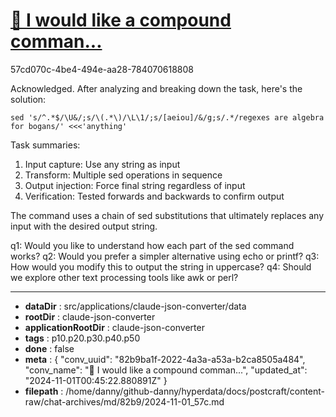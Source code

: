 # [💬 I would like a compound comman...](https://claude.ai/chat/82b9ba1f-2022-4a3a-a53a-b2ca8505a484)

57cd070c-4be4-494e-aa28-784070618808

 Acknowledged. After analyzing and breaking down the task, here's the solution:

`sed 's/^.*$/\U&/;s/\(.*\)/\L\1/;s/[aeiou]/&/g;s/.*/regexes are algebra for bogans/' <<<'anything'`

Task summaries:
1. Input capture: Use any string as input
2. Transform: Multiple sed operations in sequence
3. Output injection: Force final string regardless of input
4. Verification: Tested forwards and backwards to confirm output

The command uses a chain of sed substitutions that ultimately replaces any input with the desired output string.

q1: Would you like to understand how each part of the sed command works?
q2: Would you prefer a simpler alternative using echo or printf?
q3: How would you modify this to output the string in uppercase?
q4: Should we explore other text processing tools like awk or perl?

---

* **dataDir** : src/applications/claude-json-converter/data
* **rootDir** : claude-json-converter
* **applicationRootDir** : claude-json-converter
* **tags** : p10.p20.p30.p40.p50
* **done** : false
* **meta** : {
  "conv_uuid": "82b9ba1f-2022-4a3a-a53a-b2ca8505a484",
  "conv_name": "💬 I would like a compound comman...",
  "updated_at": "2024-11-01T00:45:22.880891Z"
}
* **filepath** : /home/danny/github-danny/hyperdata/docs/postcraft/content-raw/chat-archives/md/82b9/2024-11-01_57c.md